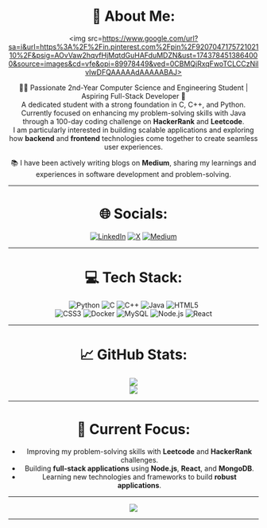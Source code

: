 
<div align="center">

# 💫 About Me:

<img src=https://www.google.com/url?sa=i&url=https%3A%2F%2Fin.pinterest.com%2Fpin%2F920704717572102110%2F&psig=AOvVaw2hqvfHjMqtdGuHAFduMDZN&ust=1743784513864000&source=images&cd=vfe&opi=89978449&ved=0CBMQjRxqFwoTCLCCzNilvIwDFQAAAAAdAAAAABAJ>

👨‍💻 Passionate 2nd-Year Computer Science and Engineering Student | Aspiring Full-Stack Developer 🌱<br>
A dedicated student with a strong foundation in C, C++, and Python. Currently focused on enhancing my problem-solving skills with Java through a 100-day coding challenge on **HackerRank** and **Leetcode**.<br>
I am particularly interested in building scalable applications and exploring how **backend** and **frontend** technologies come together to create seamless user experiences.

📚 I have been actively writing blogs on **Medium**, sharing my learnings and experiences in software development and problem-solving.

---

# 🌐 Socials:
[![LinkedIn](https://img.shields.io/badge/LinkedIn-%230077B5.svg?logo=linkedin&logoColor=white)](https://linkedin.com/in/shamrethasri)  [![X](https://img.shields.io/badge/X-black.svg?logo=X&logoColor=white)](https://x.com/@shamrethasri)  [![Medium](https://img.shields.io/badge/Medium-%23000000.svg?logo=medium&logoColor=white)](https://medium.com/@shamrethasri)

---

# 💻 Tech Stack:

![Python](https://img.shields.io/badge/python-3670A0?style=for-the-badge&logo=python&logoColor=ffdd54) ![C](https://img.shields.io/badge/c-%2300599C.svg?style=for-the-badge&logo=c&logoColor=white) ![C++](https://img.shields.io/badge/c%2B%2B-%2300599C.svg?style=for-the-badge&logo=cplusplus&logoColor=white) ![Java](https://img.shields.io/badge/java-%23ED8B00.svg?style=for-the-badge&logo=openjdk&logoColor=white) ![HTML5](https://img.shields.io/badge/html5-%23E34F26.svg?style=for-the-badge&logo=html5&logoColor=white)<br>
![CSS3](https://img.shields.io/badge/css3-%231572B6.svg?style=for-the-badge&logo=css3&logoColor=white) ![Docker](https://img.shields.io/badge/docker-%230db7ed.svg?style=for-the-badge&logo=docker&logoColor=white) ![MySQL](https://img.shields.io/badge/MySQL-%234479A1.svg?style=for-the-badge&logo=mysql&logoColor=white) ![Node.js](https://img.shields.io/badge/node.js-%23339933.svg?style=for-the-badge&logo=node.js&logoColor=white) ![React](https://img.shields.io/badge/React-%2361DAFB.svg?style=for-the-badge&logo=react&logoColor=black)

---

# 📈 GitHub Stats:
  
![](https://github-readme-streak-stats.herokuapp.com/?user=shamrethasri&theme=nightowl&hide_border=false)<br/>
![](https://github-readme-stats.vercel.app/api/top-langs/?username=shamrethasri&theme=nightowl&hide_border=false&include_all_commits=true&count_private=true&layout=compact)

---

# 🌱 Current Focus:
- Improving my problem-solving skills with **Leetcode** and **HackerRank** challenges.
- Building **full-stack applications** using **Node.js**, **React**, and **MongoDB**.
- Learning new technologies and frameworks to build **robust applications**.

---

[![](https://visitcount.itsvg.in/api?id=shamrethasri&icon=1&color=0)](https://visitcount.itsvg.in)

---

</div>
